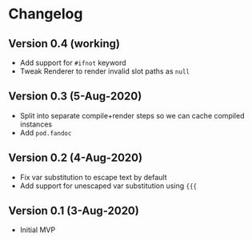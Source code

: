 # Changelog

## Version 0.4 (working)
* Add support for `#ifnot` keyword
* Tweak Renderer to render invalid slot paths as `null`

## Version 0.3 (5-Aug-2020)
* Split into separate compile+render steps so we can cache compiled instances
* Add `pod.fandoc`

## Version 0.2 (4-Aug-2020)
* Fix var substitution to escape text by default
* Add support for unescaped var substitution using `{{{`

## Version 0.1 (3-Aug-2020)
* Initial MVP